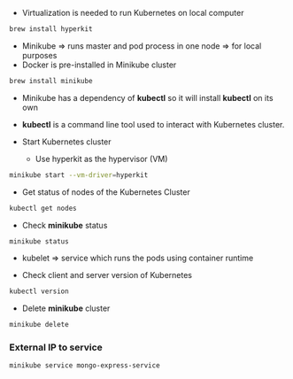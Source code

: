 - Virtualization is needed to run Kubernetes on local computer

```sh
brew install hyperkit
```

- Minikube => runs master and pod process in one node => for local purposes
- Docker is pre-installed in Minikube cluster

```sh
brew install minikube
```

- Minikube has a dependency of **kubectl** so it will install **kubectl** on its own
- **kubectl** is a command line tool used to interact with Kubernetes cluster.

- Start Kubernetes cluster
  - Use hyperkit as the hypervisor (VM)

```sh
minikube start --vm-driver=hyperkit
```

- Get status of nodes of the Kubernetes Cluster

```sh
kubectl get nodes
```

- Check **minikube** status

```sh
minikube status
```

- kubelet => service which runs the pods using container runtime

- Check client and server version of Kubernetes

```sh
kubectl version
```

- Delete **minikube** cluster

```sh
minikube delete
```

### External IP to service

```sh
minikube service mongo-express-service
```
